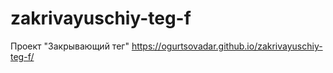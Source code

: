 # zakrivayuschiy-teg-f
Проект "Закрывающий тег"
https://ogurtsovadar.github.io/zakrivayuschiy-teg-f/
